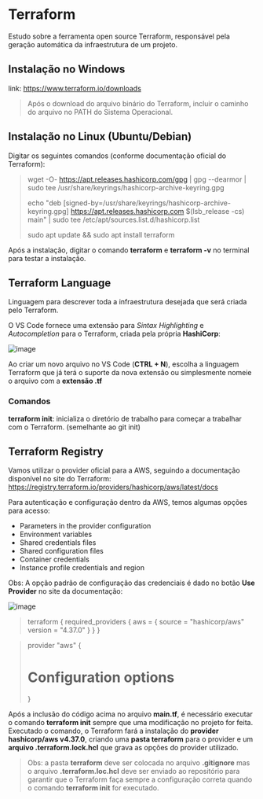# Terraform
Estudo sobre a ferramenta open source Terraform, responsável pela geração automática da infraestrutura de um projeto.

## Instalação no Windows
link: https://www.terraform.io/downloads
> Após o download do arquivo binário do Terraform, incluir o caminho do arquivo no PATH do Sistema Operacional.

## Instalação no Linux (Ubuntu/Debian)
Digitar os seguintes comandos (conforme documentação oficial do Terraform):
> wget -O- https://apt.releases.hashicorp.com/gpg | gpg --dearmor | sudo tee /usr/share/keyrings/hashicorp-archive-keyring.gpg
>
> echo "deb [signed-by=/usr/share/keyrings/hashicorp-archive-keyring.gpg] https://apt.releases.hashicorp.com $(lsb_release -cs) main" | sudo tee /etc/apt/sources.list.d/hashicorp.list
>
> sudo apt update && sudo apt install terraform

Após a instalação, digitar o comando **terraform** e **terraform -v** no terminal para testar a instalação.

## Terraform Language
Linguagem para descrever toda a infraestrutura desejada que será criada pelo Terraform.

O VS Code fornece uma extensão para *Sintax Highlighting* e *Autocompletion* para o Terraform, criada pela própria **HashiCorp**:

![image](https://user-images.githubusercontent.com/39681960/199621178-a033f8fb-653b-4176-94f9-e010bf0dbc17.png)

Ao criar um novo arquivo no VS Code (**CTRL + N**), escolha a linguagem Terraform que já terá o suporte da nova extensão ou simplesmente nomeie o arquivo com a **extensão .tf**

### Comandos
**terraform init**: inicializa o diretório de trabalho para começar a trabalhar com o Terraform. (semelhante ao git init)

## Terraform Registry
Vamos utilizar o provider oficial para a AWS, seguindo a documentação disponível no site do Terraform:
https://registry.terraform.io/providers/hashicorp/aws/latest/docs

Para autenticação e configuração dentro da AWS, temos algumas opções para acesso:
- Parameters in the provider configuration
- Environment variables
- Shared credentials files
- Shared configuration files
- Container credentials
- Instance profile credentials and region

Obs: A opção padrão de configuração das credenciais é dado no botão **Use Provider** no site da documentação:

![image](https://user-images.githubusercontent.com/39681960/199625167-5593c499-ece7-4135-916c-2567609cf00e.png)

> terraform {
>   required_providers {
>     aws = {
>       source = "hashicorp/aws"
>       version = "4.37.0"
>     }
>   }
> }

> provider "aws" {
>   # Configuration options
> }

Após a inclusão do código acima no arquivo **main.tf**, é necessário executar o comando **terraform init** sempre que uma modificação no projeto for feita. Executado o comando, o Terraform fará a instalação do **provider hashicorp/aws v4.37.0**, criando uma **pasta terraform** para o provider e um **arquivo .terraform.lock.hcl** que grava as opções do provider utilizado. 
> Obs: a pasta **terraform** deve ser colocada no arquivo **.gitignore** mas o arquivo **.terraform.loc.hcl** deve ser enviado ao repositório para garantir que o Terraform faça sempre a configuração correta quando o comando **terraform init** for executado.










